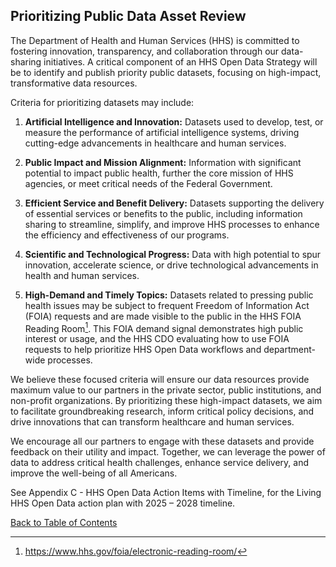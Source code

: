 ## Prioritizing Public Data Asset Review

The Department of Health and Human Services (HHS) is committed to fostering innovation, transparency, and collaboration through our data-sharing initiatives. A critical 
component of an HHS Open Data Strategy will be to identify and publish priority public datasets, focusing on high-impact, transformative data resources.  

Criteria for prioritizing datasets may include:  

1. __Artificial Intelligence and Innovation:__ Datasets used to develop, test, or measure the performance of artificial intelligence systems, driving cutting-edge
   advancements in healthcare and human services.

2. __Public Impact and Mission Alignment:__ Information with significant potential to impact public health, further the core mission of HHS agencies, or meet critical needs
   of the Federal Government.

3. __Efficient Service and Benefit Delivery:__ Datasets supporting the delivery of essential services or benefits to the public, including information sharing to streamline,
   simplify, and improve HHS processes to enhance the efficiency and effectiveness of our programs.

4. __Scientific and Technological Progress:__ Data with high potential to spur innovation, accelerate science, or drive technological advancements in health and human
   services.

5. __High-Demand and Timely Topics:__ Datasets related to pressing public health issues may be subject to frequent Freedom of Information Act (FOIA) requests and are made
   visible to the public in the HHS FOIA Reading Room[^32]. This FOIA demand signal demonstrates high public interest or usage, and the HHS CDO evaluating how to use FOIA
   requests to help prioritize HHS Open Data workflows and department-wide processes.

[^32]: <https://www.hhs.gov/foia/electronic-reading-room/>

We believe these focused criteria will ensure our data resources provide maximum value to our partners in the private sector, public institutions, and non-profit 
organizations. By prioritizing these high-impact datasets, we aim to facilitate groundbreaking research, inform critical policy decisions, and drive innovations that can 
transform healthcare and human services.  

We encourage all our partners to engage with these datasets and provide feedback on their utility and impact. Together, we can leverage the power of data to address critical 
health challenges, enhance service delivery, and improve the well-being of all Americans.  

See Appendix C - HHS Open Data Action Items with Timeline, for the Living HHS Open Data action plan with 2025 – 2028 timeline.  

[Back to Table of Contents](#table-of-contents)
